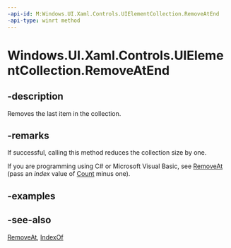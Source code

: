 ```yaml
---
-api-id: M:Windows.UI.Xaml.Controls.UIElementCollection.RemoveAtEnd
-api-type: winrt method
---
```


<!-- Method syntax
public void RemoveAtEnd()
-->

# Windows.UI.Xaml.Controls.UIElementCollection.RemoveAtEnd

## -description
Removes the last item in the collection.



## -remarks
If successful, calling this method reduces the collection size by one.

If you are programming using C# or Microsoft Visual Basic, see [RemoveAt](/uwp/api/windows.ui.xaml.controls.uielementcollection.removeat) (pass an *index* value of [Count](/dotnet/api/system.collections.generic.icollection-1.count?view=dotnet-uwp-10.0&preserve-view=true) minus one).

## -examples

## -see-also
[RemoveAt](uielementcollection_removeat_1960564133.md), [IndexOf](uielementcollection_indexof_645395357.md)
